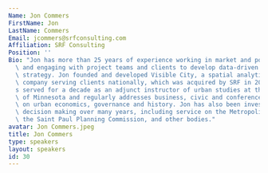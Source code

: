 ```yaml
---
Name: Jon Commers
FirstName: Jon
LastName: Commers
Email: jcommers@srfconsulting.com
Affiliation: SRF Consulting
Position: ''
Bio: "Jon has more than 25 years of experience working in market and policy analysis\
  \ and engaging with project teams and clients to develop data-driven decisions and\
  \ strategy. Jon founded and developed Visible City, a spatial analytics and consulting\
  \ company serving clients nationally, which was acquired by SRF in 2024. He\u2019\
  s served for a decade as an adjunct instructor of urban studies at the University\
  \ of Minnesota and regularly addresses business, civic and conference audiences\
  \ on urban economics, governance and history. Jon has also been invested in public\
  \ decision making over many years, including service on the Metropolitan Council,\
  \ the Saint Paul Planning Commission, and other bodies."
avatar: Jon Commers.jpeg
title: Jon Commers
type: speakers
layout: speakers
id: 30
---
```

